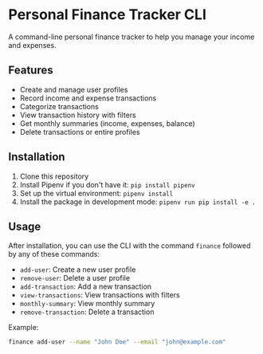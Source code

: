 # Personal Finance Tracker CLI

A command-line personal finance tracker to help you manage your income and expenses.

## Features

- Create and manage user profiles
- Record income and expense transactions
- Categorize transactions
- View transaction history with filters
- Get monthly summaries (income, expenses, balance)
- Delete transactions or entire profiles

## Installation

1. Clone this repository
2. Install Pipenv if you don't have it: `pip install pipenv`
3. Set up the virtual environment: `pipenv install`
4. Install the package in development mode: `pipenv run pip install -e .`

## Usage

After installation, you can use the CLI with the command `finance` followed by any of these commands:

- `add-user`: Create a new user profile
- `remove-user`: Delete a user profile
- `add-transaction`: Add a new transaction
- `view-transactions`: View transactions with filters
- `monthly-summary`: View monthly summary
- `remove-transaction`: Delete a transaction

Example:
```bash
finance add-user --name "John Doe" --email "john@example.com"
